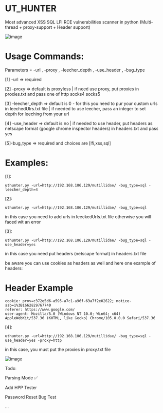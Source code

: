 # UT_HUNTER
Most advanced XSS SQL LFI RCE vulnerabilities scanner in python (Multi-thread + proxy-support + Header support)



   ![image](https://user-images.githubusercontent.com/89252882/179713600-ee267030-fe78-48be-a846-7194f7b75151.png)

# Usage Commands:

Parameters = -url , -proxy , -leecher_depth , -use_header , -bug_type

[1] -url => required
 
[2] -proxy => default is proxyless | if need use proxy, put proxies in proxies.txt and pass one of http socks4 socks5
 
[3] -leecher_depth => default is 0 - for this you need to pur your custom urls in leechedUlrs.txt file | if needed to use leecher, pass an integer to set depth for leeching from your url
 
[4] -use_header => default is no | if needed to use header, put headers as netscape format (google chrome inspector headers)
 in headers.txt and pass yes
  
[5]-bug_type => required and choices are [lfi,xss,sql]

 

# Examples:


[1]: 

```text
uthunter.py -url=http://192.168.106.129/mutillidae/ -bug_type=sql -leecher_depth=4
```
  
[2]: 

```text
uthunter.py -url=http://192.168.106.129/mutillidae/ -bug_type=sql
 ```
 in this case you need to add urls in leeckedUrls.txt file otherwise you will faced wit an error
 
 
[3]: 
```text
uthunter.py -url=http://192.168.106.129/mutillidae/ -bug_type=sql -use_header=yes
```

in this case you need put headers (netscape format) in headers.txt file

be aware you can use cookies as headers as well and here one example of headers:

# Header Example
```text
cookie: prov=c372e5d6-a595-a7c1-a96f-63a7f2e02622; notice-ssb=1%3B1662829767740
referer: https://www.google.com/
user-agent: Mozilla/5.0 (Windows NT 10.0; Win64; x64) AppleWebKit/537.36 (KHTML, like Gecko) Chrome/105.0.0.0 Safari/537.36
```
 
 
 
[4]: 
```text
uthunter.py -url=http://192.168.106.129/mutillidae/ -bug_type=sql -use_header=yes -proxy=http 
```

in this case, you must put the proxies in proxy.txt file
 
 
 
 
 ![image](https://user-images.githubusercontent.com/89252882/194757644-db1be6d3-cd2a-46e3-a8a4-32c386a8cacb.png)

 
 
 
Todo:

Parsing Mode  ✅

Add HPP Tester

Password Reset Bug Test

...


